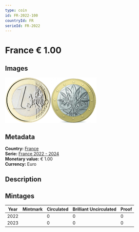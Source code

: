 ```yaml
---
type: coin
id: FR-2022-100
countryId: FR
serieId: FR-2022
---
```


# France € 1.00

## Images

<img src="../../../Images/common-2007-100.png" height="150" alt="Front image"><img src="Images/france-2022-100.png" height="150" alt="Back image">

## Metadata

**Country:** [France](../index.md)\
**Serie:** [France 2022 - 2024](index.md)\
**Monetary value:** € 1.00\
**Currency:** Euro

## Description


## Mintages

| Year | Mintmark | Circulated | Brilliant Uncirculated | Proof |
| ---- | -------- | ---------- | ---------------------- | ----- |
| 2022 |  | 0 | 0 | 0 |
| 2023 |  | 0 | 0 | 0 |
